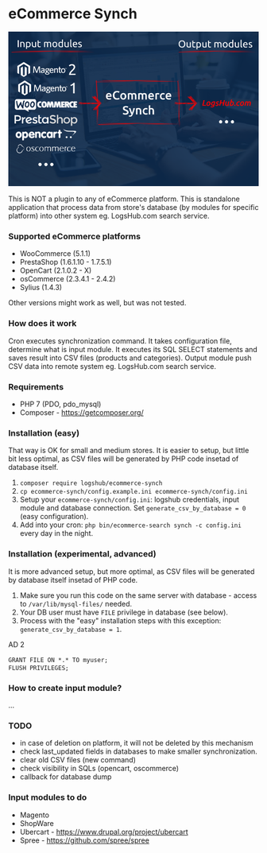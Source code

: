 # eCommerce Synch

![Schema](img/ecommerce_synch.png)

This is NOT a plugin to any of eCommerce platform. This is standalone application
that process data from store's database (by modules for specific platform) into
other system eg. LogsHub.com search service.

### Supported eCommerce platforms

* WooCommerce (5.1.1)
* PrestaShop (1.6.1.10 - 1.7.5.1)
* OpenCart (2.1.0.2 - X)
* osCommerce (2.3.4.1 - 2.4.2)
* Sylius (1.4.3)

Other versions might work as well, but was not tested.

### How does it work

Cron executes synchronization command. It takes configuration file, determine what is input module.
It executes its SQL SELECT statements and saves result into CSV files (products and categories).
Output module push CSV data into remote system eg. LogsHub.com search service.

### Requirements

* PHP 7 (PDO, pdo_mysql)
* Composer - https://getcomposer.org/

### Installation (easy)

That way is OK for small and medium stores.
It is easier to setup, but little bit less optimal,
as CSV files will be generated by PHP code insetad of database itself.

1. `composer require logshub/ecommerce-synch`
2. `cp ecommerce-synch/config.example.ini ecommerce-synch/config.ini`
3. Setup your `ecommerce-synch/config.ini`: logshub credentials, input module and database connection. Set `generate_csv_by_database = 0` (easy configuration).
4. Add into your cron: `php bin/ecommerce-search synch -c config.ini` every day in the night.

### Installation (experimental, advanced)

It is more advanced setup, but more optimal,
as CSV files will be generated by database itself insetad of PHP code.

1. Make sure you run this code on the same server with database - access to `/var/lib/mysql-files/` needed.
2. Your DB user must have `FILE` privilege in database (see below).
3. Process with the "easy" installation steps with this exception: `generate_csv_by_database = 1`.

AD 2

```
GRANT FILE ON *.* TO myuser;
FLUSH PRIVILEGES;
```

### How to create input module?

...

### TODO

* in case of deletion on platform, it will not be deleted by this mechanism
* check last_updated fields in databases to make smaller synchronization.
* clear old CSV files (new command)
* check visibility in SQLs (opencart, oscommerce)
* callback for database dump

### Input modules to do

* Magento
* ShopWare
* Ubercart - https://www.drupal.org/project/ubercart 
* Spree - https://github.com/spree/spree
